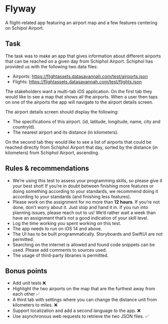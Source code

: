 # Flyway
A flight-related app featuring an airport map and a few features centering on Schipol Airport.

## Task
The task was to make an app that gives information about different airports that can be reached on a given day from Schiphol Airport.
Schiphol has provided us with the following two data files:
* Airports: https://flightassets.datasavannah.com/test/airports.json
* Flights: https://flightassets.datasavannah.com/test/flights.json

The stakeholders want a multi-tab iOS application. 
On the first tab they would like to see a map that shows all the airports. When a user then taps on one of the airports the app will navigate to the airport details screen.

The airport details screen should display the following:
* The specifications of this airport. (id, latitude, longitude, name, city and countryId).
* The nearest airport and its distance (in kilometers).

On the second tab they would like to see a list of airports that could be reached directly from Schiphol Airport that day, sorted by the distance (in kilometers) from Schiphol Airport, ascending.

## Rules & recommendations
* We’re using this test to assess your programming skills, so please give it your best shot! If you’re in doubt between finishing more features or doing something according to your standards, we recommend doing it according to your standards (and finishing less features).
* Please work on the assignment for no more than **12 hours**. If you’re not done, don’t worry about it. Just stop and hand it in. If you run into planning issues, please reach out to us! We’d rather wait a week than have an assignment that’s not a good indication of your skill level.
* Log the time working you spent working on this test. 
* The app needs to run on iOS 14 and above.
* The UI has to be built programmatically. Storyboards and SwiftUI are not permitted.
* Searching on the internet is allowed and found code snippets can be used. Please
add comments to sources used.
* The usage of third-party libraries is permitted.

## Bonus points
* Add unit tests ❌
* Highlight the two airports on the map that are the furthest away from each other ✅
* A third tab with settings where you can change the distance unit from kilometers to
miles. ❌
* Support localization and add a second language to the app. ❌
* Use asynchronous web requests to retrieve the two JSON files. ✅
